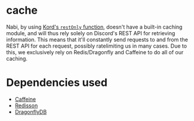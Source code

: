 # cache
Nabi, by using [Kord's ``restOnly`` function](https://github.com/kordlib/kord/blob/main/core/src/commonMain/kotlin/builder/kord/RestOnlyBuilder.kt), 
doesn't have a built-in caching module, and will thus rely solely on Discord's REST API for retrieving information. This
means that it'll constantly send requests to and from the REST API for each request, possibly ratelimiting us in many cases.
Due to this, we exclusively rely on Redis/Dragonfly and Caffeine to do all of our caching. 

# Dependencies used
* [Caffeine](https://github.com/ben-manes/caffeine)
* [Redisson](https://github.com/redisson/redisson)
* [DragonflyDB](https://github.com/dragonflydb/dragonfly)
